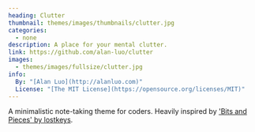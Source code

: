 ```yaml
---
heading: Clutter
thumbnail: themes/images/thumbnails/clutter.jpg
categories:
  - none
description: A place for your mental clutter.
link: https://github.com/alan-luo/clutter
images:
  - themes/images/fullsize/clutter.jpg
info:
  By: "[Alan Luo](http://alanluo.com)"
  License: "[The MIT License](https://opensource.org/licenses/MIT)"
---
```


A minimalistic note-taking theme for coders. Heavily inspired by ['Bits and Pieces' by lostkeys](https://github.com/lostkeys/Bits-and-Pieces-Theme-for-Pico).
